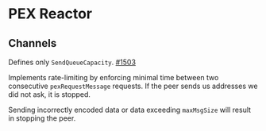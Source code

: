 # PEX Reactor

## Channels

Defines only `SendQueueCapacity`. [#1503](https://github.com/tendermint/tendermint/issues/1503)

Implements rate-limiting by enforcing minimal time between two consecutive
`pexRequestMessage` requests. If the peer sends us addresses we did not ask,
it is stopped.

Sending incorrectly encoded data or data exceeding `maxMsgSize` will result
in stopping the peer.
